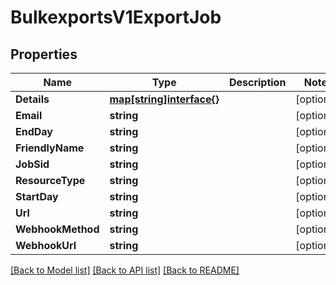 # BulkexportsV1ExportJob

## Properties

Name | Type | Description | Notes
------------ | ------------- | ------------- | -------------
**Details** | [**map[string]interface{}**](.md) |  | [optional] 
**Email** | **string** |  | [optional] 
**EndDay** | **string** |  | [optional] 
**FriendlyName** | **string** |  | [optional] 
**JobSid** | **string** |  | [optional] 
**ResourceType** | **string** |  | [optional] 
**StartDay** | **string** |  | [optional] 
**Url** | **string** |  | [optional] 
**WebhookMethod** | **string** |  | [optional] 
**WebhookUrl** | **string** |  | [optional] 

[[Back to Model list]](../README.md#documentation-for-models) [[Back to API list]](../README.md#documentation-for-api-endpoints) [[Back to README]](../README.md)



